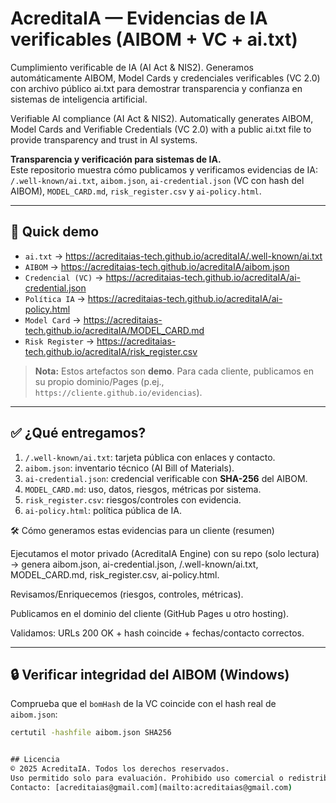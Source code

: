 # AcreditaIA — Evidencias de IA verificables (AIBOM + VC + ai.txt)

Cumplimiento verificable de IA (AI Act &amp; NIS2). Generamos automáticamente AIBOM, Model Cards y credenciales verificables (VC 2.0) con archivo público ai.txt para demostrar transparencia y confianza en sistemas de inteligencia artificial.

Verifiable AI compliance (AI Act & NIS2). Automatically generates AIBOM, Model Cards and Verifiable Credentials (VC 2.0) with a public ai.txt file to provide transparency and trust in AI systems.




**Transparencia y verificación para sistemas de IA.**  
Este repositorio muestra cómo publicamos y verificamos evidencias de IA: `/.well-known/ai.txt`, `aibom.json`, `ai-credential.json` (VC con hash del AIBOM), `MODEL_CARD.md`, `risk_register.csv` y `ai-policy.html`.

---

## 🚀 Quick demo
- `ai.txt` → https://acreditaias-tech.github.io/acreditaIA/.well-known/ai.txt  
- `AIBOM` → https://acreditaias-tech.github.io/acreditaIA/aibom.json  
- `Credencial (VC)` → https://acreditaias-tech.github.io/acreditaIA/ai-credential.json  
- `Política IA` → https://acreditaias-tech.github.io/acreditaIA/ai-policy.html  
- `Model Card` → https://acreditaias-tech.github.io/acreditaIA/MODEL_CARD.md  
- `Risk Register` → https://acreditaias-tech.github.io/acreditaIA/risk_register.csv

> **Nota:** Estos artefactos son **demo**. Para cada cliente, publicamos en su propio dominio/Pages (p.ej., `https://cliente.github.io/evidencias`).

---

## ✅ ¿Qué entregamos?
1. `/.well-known/ai.txt`: tarjeta pública con enlaces y contacto.  
2. `aibom.json`: inventario técnico (AI Bill of Materials).  
3. `ai-credential.json`: credencial verificable con **SHA-256** del AIBOM.  
4. `MODEL_CARD.md`: uso, datos, riesgos, métricas por sistema.  
5. `risk_register.csv`: riesgos/controles con evidencia.  
6. `ai-policy.html`: política pública de IA.

🛠️ Cómo generamos estas evidencias para un cliente (resumen)

Ejecutamos el motor privado (AcreditaIA Engine) con su repo (solo lectura) → genera aibom.json, ai-credential.json, /.well-known/ai.txt, MODEL_CARD.md, risk_register.csv, ai-policy.html.

Revisamos/Enriquecemos (riesgos, controles, métricas).

Publicamos en el dominio del cliente (GitHub Pages u otro hosting).

Validamos: URLs 200 OK + hash coincide + fechas/contacto correctos.

---

## 🔒 Verificar integridad del AIBOM (Windows)
Comprueba que el `bomHash` de la VC coincide con el hash real de `aibom.json`:

```cmd
certutil -hashfile aibom.json SHA256


## Licencia
© 2025 AcreditaIA. Todos los derechos reservados.  
Uso permitido solo para evaluación. Prohibido uso comercial o redistribución sin autorización escrita.  
Contacto: [acreditaias@gmail.com](mailto:acreditaias@gmail.com)
